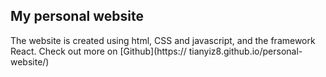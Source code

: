 ## My personal website
The website is created using html, CSS and javascript, and the framework React. Check out more on [Github](https:// tianyiz8.github.io/personal-website/) 
